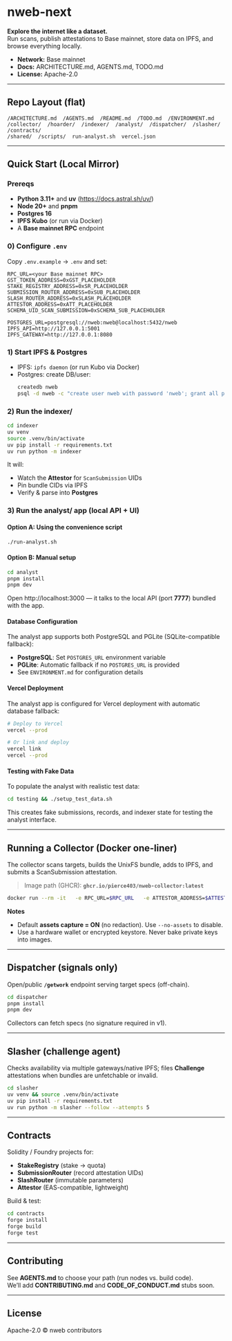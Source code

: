 # nweb-next

**Explore the internet like a dataset.**  
Run scans, publish attestations to Base mainnet, store data on IPFS, and browse everything locally.

- **Network:** Base mainnet
- **Docs:** ARCHITECTURE.md, AGENTS.md, TODO.md
- **License:** Apache-2.0

---

## Repo Layout (flat)
```
/ARCHITECTURE.md  /AGENTS.md  /README.md  /TODO.md  /ENVIRONMENT.md
/collector/  /hoarder/  /indexer/  /analyst/  /dispatcher/  /slasher/  /contracts/
/shared/  /scripts/  run-analyst.sh  vercel.json
```

---

## Quick Start (Local Mirror)

### Prereqs
- **Python 3.11+** and **uv** (https://docs.astral.sh/uv/)
- **Node 20+** and **pnpm**
- **Postgres 16**
- **IPFS Kubo** (or run via Docker)
- A **Base mainnet RPC** endpoint

### 0) Configure `.env`
Copy `.env.example` → `.env` and set:
```
RPC_URL=<your Base mainnet RPC>
GST_TOKEN_ADDRESS=0xGST_PLACEHOLDER
STAKE_REGISTRY_ADDRESS=0xSR_PLACEHOLDER
SUBMISSION_ROUTER_ADDRESS=0xSUB_PLACEHOLDER
SLASH_ROUTER_ADDRESS=0xSLASH_PLACEHOLDER
ATTESTOR_ADDRESS=0xATT_PLACEHOLDER
SCHEMA_UID_SCAN_SUBMISSION=0xSCHEMA_SUB_PLACEHOLDER

POSTGRES_URL=postgresql://nweb:nweb@localhost:5432/nweb
IPFS_API=http://127.0.0.1:5001
IPFS_GATEWAY=http://127.0.0.1:8080
```

### 1) Start IPFS & Postgres
- IPFS: `ipfs daemon` (or run Kubo via Docker)
- Postgres: create DB/user:
  ```bash
  createdb nweb
  psql -d nweb -c "create user nweb with password 'nweb'; grant all privileges on database nweb to nweb;"
  ```

### 2) Run the **indexer/**
```bash
cd indexer
uv venv
source .venv/bin/activate
uv pip install -r requirements.txt
uv run python -m indexer
```
It will:
- Watch the **Attestor** for `ScanSubmission` UIDs
- Pin bundle CIDs via IPFS
- Verify & parse into **Postgres**

### 3) Run the **analyst/** app (local API + UI)

#### Option A: Using the convenience script
```bash
./run-analyst.sh
```

#### Option B: Manual setup
```bash
cd analyst
pnpm install
pnpm dev
```

Open http://localhost:3000 — it talks to the local API (port **7777**) bundled with the app.

#### Database Configuration
The analyst app supports both PostgreSQL and PGLite (SQLite-compatible fallback):
- **PostgreSQL**: Set `POSTGRES_URL` environment variable
- **PGLite**: Automatic fallback if no `POSTGRES_URL` is provided
- See `ENVIRONMENT.md` for configuration details

#### Vercel Deployment
The analyst app is configured for Vercel deployment with automatic database fallback:
```bash
# Deploy to Vercel
vercel --prod

# Or link and deploy
vercel link
vercel --prod
```

#### Testing with Fake Data
To populate the analyst with realistic test data:
```bash
cd testing && ./setup_test_data.sh
```
This creates fake submissions, records, and indexer state for testing the analyst interface.

---

## Running a Collector (Docker one-liner)
The collector scans targets, builds the UnixFS bundle, adds to IPFS, and submits a ScanSubmission attestation.

> Image path (GHCR): **`ghcr.io/pierce403/nweb-collector:latest`**

```bash
docker run --rm -it   -e RPC_URL=$RPC_URL   -e ATTESTOR_ADDRESS=$ATTESTOR_ADDRESS   -e SUBMISSION_ROUTER_ADDRESS=$SUBMISSION_ROUTER_ADDRESS   -e STAKE_REGISTRY_ADDRESS=$STAKE_REGISTRY_ADDRESS   -e WALLET_KEYSTORE=/keys/keystore.json   -e KEYSTORE_PASSWORD='prompt'   -e IPFS_API=http://host.docker.internal:5001   -v $HOME/.nweb/keys:/keys   ghcr.io/pierce403/nweb-collector:latest   --targets asn:AS13335 --profile top-1000 --with-assets
```

**Notes**
- Default **assets capture = ON** (no redaction). Use `--no-assets` to disable.
- Use a hardware wallet or encrypted keystore. Never bake private keys into images.

---

## Dispatcher (signals only)
Open/public **`/getwork`** endpoint serving target specs (off-chain).
```bash
cd dispatcher
pnpm install
pnpm dev
```
Collectors can fetch specs (no signature required in v1).

---

## Slasher (challenge agent)
Checks availability via multiple gateways/native IPFS; files **Challenge** attestations when bundles are unfetchable or invalid.
```bash
cd slasher
uv venv && source .venv/bin/activate
uv pip install -r requirements.txt
uv run python -m slasher --follow --attempts 5
```

---

## Contracts
Solidity / Foundry projects for:
- **StakeRegistry** (stake → quota)
- **SubmissionRouter** (record attestation UIDs)
- **SlashRouter** (immutable parameters)
- **Attestor** (EAS-compatible, lightweight)

Build & test:
```bash
cd contracts
forge install
forge build
forge test
```

---

## Contributing
See **AGENTS.md** to choose your path (run nodes vs. build code).  
We’ll add **CONTRIBUTING.md** and **CODE_OF_CONDUCT.md** stubs soon.

---

## License
Apache-2.0 © nweb contributors
